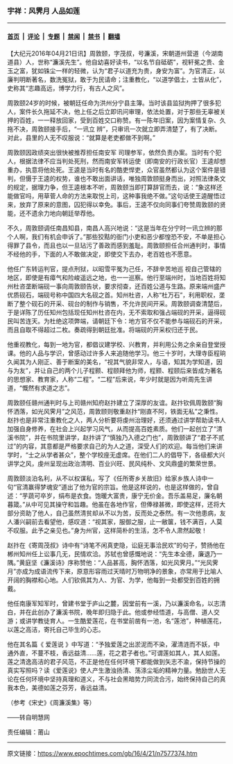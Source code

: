 ### 宇祥：风霁月 人品如莲

---

#### [首页](../../../..?n7577374) &nbsp;|&nbsp; [评论](../../../../../epoch-comment?n7577374) &nbsp;|&nbsp; [专题](../../../../../epoch-special?n7577374) &nbsp;|&nbsp; [禁闻](../../../../../epoch-news?n7577374) &nbsp;|&nbsp; [禁书](../../../../../books?n7577374) &nbsp;|&nbsp; [翻墙](https://github.com/gfw-breaker/nogfw/blob/master/README.md?n7577374)


<div class="post_content" id="artbody" itemprop="articleBody">
 <!-- article content begin -->
 <p>
  【大纪元2016年04月21日讯】周敦颐，字茂叔，号濂溪，宋朝道州营道（今湖南道县）人，世称“濂溪先生”。他自幼喜好读书，“以名节自砥砺”，视轩冕之贵、金玉之富，犹如铢尘一样的轻微，认为“君子以道充为贵，身安为富”。为官清正，以廉判明断著名，数洗冤狱，敢于为民请命；注重教化，“以道学倡士，士皆从化”，史称其“志趣高远，博学力行，有古人之风”。
 </p>
 <div class='\"ar_articleAuthor\"' id='\"ar_bArticleContent_OuterFrame\"'>
  <div class='\"ar_articleContent\"' id='\"ar_bArticleContent\"'>
   <p>
    周敦颐24岁的时候，被朝廷任命为洪州分宁县主簿。当时该县监狱拘押了很多犯人，案件长久拖延不决，他上任之后立即讯问审理，依法处置，对于那些无辜被关押的百姓，一一释放回家，受到百姓交口称赞。有一陈年旧案，因为案情复杂、久拖不决，周敦颐接手后，“一讯立 辨”，只审讯一次就立即弄清楚了，有了决断。对此，县里的人无不叹服说：“就算是老吏都做不到啊。”
   </p>
   <p>
    周敦颐因政绩突出很快被推荐担任南安军 司理参军，依然负责办案。当时有个犯人，根据法律不应当判处死刑，然而南安军转运使（即南安的行政长官）王逵却想重办，执意将他处死。王逵是当时有名的酷吏悍吏，众官虽然都认为这个案件是错判，但慑于王逵的权势，谁也不敢出面讲话，唯独周敦颐挺身而出，对照法律条文的规定，据理力争，但王逵根本不听，周敦颐当即打算辞官而去，说：“象这样还能做官吗，用草菅人命的方法来取悦上司，这种事我绝不做。”这句话使王逵醒悟过来，放弃了原来的意图，囚犯得以幸免。事后，王逵不仅向同事们夸赞周敦颐的贤能，还不遗余力地向朝廷举荐他。
   </p>
   <p>
    不久，周敦颐调任南昌知县，南昌人高兴地说：“这是当年在分宁时一讯立辨的那个人啊，我们有机会申诉了。”那些狡黠的衙门小吏和恶少都惶恐不安，不单是担心得罪了县令，而且也以一旦玷污了善政而感到羞耻。周敦颐担任合州通判时，事情不经他的手，下面的人不敢做决定，即使交下去办，老百姓也不愿意。
   </p>
   <p>
    他任广东转运判官，提点刑狱，以昭雪平冤为己任，不辞辛苦地巡 视自己管辖的地区，即使是有瘴气和险峻遥远之地，也一一巡察。他行至端州时，当地百姓将知州杜咨垄断端砚一事向周敦颐告状，要求彻查，还百姓公道与生路。原来端州盛产优质砚石，端砚号称中国四大名砚之首。知州杜咨，人称“杜万石”，利用职权，垄断了整个砚石的开采、砚台的制作与销售，不允许民间开采。周敦颐调查清楚后，于是详陈了历任知州包括现任知州杜咨在内，无不索取和强占端砚的开采，逼得砚民叫苦连天。为杜绝这项弊端，请朝廷下令：地方官不仅不能参与端砚石的开采，而且自取不得超过二枚。奏疏得到朝廷批准。将端砚的开采权归还于民。
   </p>
   <p>
    他重视教化，每到一地为官，都倡议建学校、兴教育，并利用公务之余亲自登堂授课。他的人品与学识，曾感动过许多人来追随他学习。他三十岁时，大理寺臣程珦久闻其为人刚正、善于断案的美名，“视其气貌非常人，与语，知其为学知道，因与为友”，并让自己的两个儿子程颢、程颐拜他为师，程颢、程颐后来皆成为著名的思想家、教育家，人称“二程”。“二程”后来说，年少时就是因为听周先生讲道，“慨然有求道之志”。
   </p>
   <p>
    周敦颐任赣州通判时与上司赣州知府赵抃建立了深厚的友谊。赵抃钦佩周敦颐“胸怀洒落，如光风霁月”之风范，周敦颐则敬重赵抃“刚直不阿，铁面无私”之秉性。赵抃也是非常注重教化之人，两人分析要将虔州治理好，还须通过讲学帮助读书人加强自身修养，在社会上兴起学习风气，从而提高百姓素质。他们一起创立了“清溪书院”，并在书院里讲学，赵抃讲了“慎独乃入德之门也”，周敦颐讲了“君子不贰过”的内容，其意都是严格要求自己的为人之道，深受人们的欢迎。每当他们来讲学时，“士之从学者甚众”，整个学校座无虚席。在他们二人的倡导下，各级都大兴讲学之风，虔州呈现出政治清明、百业兴旺、民风纯朴、文风鼎盛的繁荣世景。
   </p>
   <p>
    周敦颐淡泊名利，从不以权谋私，写了《任所寄乡关故旧》给家乡族人诗中一句“官清赢得梦魂安”道出了他为官的宗旨。他是这样说的，也是这样做的，曾自述：“芋蔬可卒岁，绢布是衣食。饱暖大富贵，康宁无价金。吾乐盖易足，廉名朝暮箴。”从中可见其操守和旨趣。他虽在各地作官，但俸禄甚微，即使这样，还将大部分资助了他人，自己虽然清贫却从不以为苦，反而处之泰然。有一次他患病，友人潘兴嗣前去看望他，感叹道：“视其家，服御之服，止一敝箧，钱不满百，人莫不叹服。此予之亲见也。”身为州官，这样简朴的生活，怎不令人肃然起敬！
   </p>
   <p>
    赵抃在《寄周茂叔》诗中有“诗笔不闲真吏隐，讼庭无事洽民欢”的句子，赞扬他在郴州知州任上讼事几无，民情欢洽。苏轼也曾感慨地说：“先生本全德，廉退乃一隅。”黄庭坚《濂溪诗》序称赞他：“人品甚高，胸怀洒落，如光风霁月。”“光风霁月”亦成为成语流传下来，原意形容雨过天晴时万物明净的景象，亦常用于比喻人开阔的胸襟和心地。人们钦佩其为人、为官、为学，他每到一处都受到百姓的拥戴。
   </p>
   <p>
    他任南康军知军时，曾建书堂于庐山之麓，因堂前有一溪，乃以濂溪命名，以志清白，并在此创办了濂溪书院，晚年即归隐于此。他或参经悟道，与高僧、道人交游；或讲学教徒育人。一生酷爱莲花，在书堂前凿有一池，名“莲池”，种植莲花，以莲之高洁，寄托自己毕生的心志。
   </p>
   <p>
    他在其名篇《
    <ok href="https://www.epochtimes.com/gb/tag/%E7%88%B1%E8%8E%B2%E8%AF%B4.html">
     爱莲说
    </ok>
    》中写道：“予独爱莲之出淤泥而不染，濯清涟而不妖，中通外直，不蔓不枝，香远益清……莲，花之君子者也。”可谓莲如其人，其人如莲。莲之清逸高洁的君子风范，不正是他在任何环境下都能做到矢志不渝，保持节操的真实写照吗？读《爱莲说》使人产生激浊扬清、荡涤尘垢的精神力量。勉励世人无论在任何环境中坚持真理和道义，不与社会黑暗势力同流合污，始终保持自己的真我本色，美德如莲之芬芳，香远益清。
   </p>
   <p>
    （参考《宋史》《周濂溪集》等）
   </p>
  </div>
 </div>
 <p>
  ——转自明慧网
 </p>
 <p>
  责任编辑：莆山
 </p>
 <p>
 </p>
 <!-- article content end -->
 <div id="below_article_ad">
 </div>
</div>


---

原文链接：https://www.epochtimes.com/gb/16/4/21/n7577374.htm